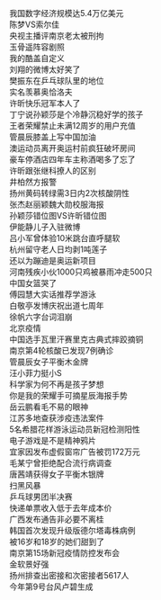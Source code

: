 我国数字经济规模达5.4万亿美元  
陈梦VS索尔佳  
央视主播评南京老太被刑拘  
玉骨遥阵容剧照  
我的酷盖自定义  
刘翔的微博太好笑了  
樊振东在乒乓球队里的地位  
实名羡慕奥恰洛夫  
许昕快乐冠军本人了  
丁宁说孙颖莎是个冷静沉稳好学的孩子  
王者荣耀禁止未满12周岁的用户充值  
管晨辰膝盖上写中国加油  
澳运动员离开奥运村前疯狂破坏房间  
豪车停酒店四年车主称酒喝多了忘了  
许昕跟张继科撩人的区别  
井柏然方报警  
扬州黄码转绿需3日内2次核酸阴性  
张杰赵丽颖魏大勋校服海报  
孙颖莎错位图VS许昕错位图  
伊能静儿子入驻微博  
吕小军曾体验10米跳台直呼腿软  
杭州留守老人日均剥1吨莲子  
还以为蹦迪是奥运新项目  
河南残疾小伙1000只鸡被暴雨冲走500只  
中国女篮哭了  
傅园慧大实话推荐学游泳  
白敬亭发博庆祝出道七周年  
徐帆六字台词泪崩  
北京疫情  
中国选手瓦里汗赛里克古典式摔跤摘铜  
南京第4轮核酸已发现7例确诊  
管晨辰女子平衡木金牌  
汪小菲力挺小S  
科学家为何不再是孩子梦想  
你是我的荣耀手可摘星辰海报手势  
岳云鹏看毛不易的眼神  
江苏多地查获涉疫违法案件  
5名希腊花样游泳运动员新冠检测阳性  
电子游戏是不是精神鸦片  
宜家因发布虚假窗帘广告被罚172万元  
毛某宁曾拒绝配合流行病调查  
唐茜靖获得女子平衡木银牌  
扫黑风暴  
乒乓球男团半决赛  
快递单票收入低于去年成本价  
广西发布通告非必要不离桂  
韩国首次发现升级版德尔塔毒株病例  
被16岁和18岁的她们甜到了  
南京第15场新冠疫情防控发布会  
金软景好强  
扬州排查出密接和次密接者5617人  
今年第9号台风卢碧生成  
